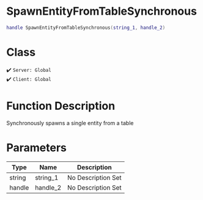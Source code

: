 # SpawnEntityFromTableSynchronous
```lua
handle SpawnEntityFromTableSynchronous(string_1, handle_2)
```
# Class
✔️ `Server: Global`  
✔️ `Client: Global`  

# Function Description
Synchronously spawns a single entity from a table
# Parameters
Type|Name|Description
--|--|--
string|string_1|No Description Set
handle|handle_2|No Description Set
